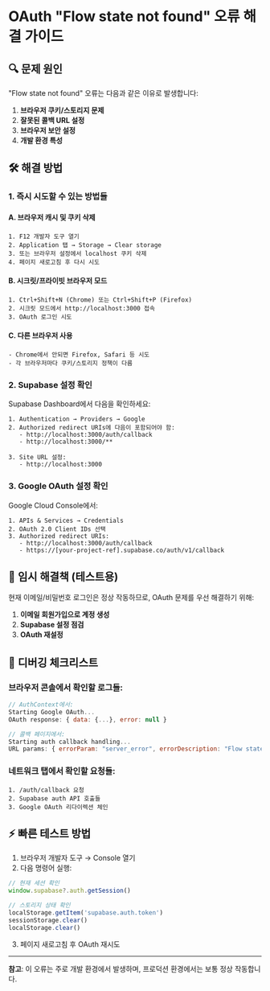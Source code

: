 # OAuth "Flow state not found" 오류 해결 가이드

## 🔍 **문제 원인**
"Flow state not found" 오류는 다음과 같은 이유로 발생합니다:

1. **브라우저 쿠키/스토리지 문제**
2. **잘못된 콜백 URL 설정**
3. **브라우저 보안 설정**
4. **개발 환경 특성**

## 🛠️ **해결 방법**

### 1. **즉시 시도할 수 있는 방법들**

#### A. 브라우저 캐시 및 쿠키 삭제
```
1. F12 개발자 도구 열기
2. Application 탭 → Storage → Clear storage
3. 또는 브라우저 설정에서 localhost 쿠키 삭제
4. 페이지 새로고침 후 다시 시도
```

#### B. 시크릿/프라이빗 브라우저 모드
```
1. Ctrl+Shift+N (Chrome) 또는 Ctrl+Shift+P (Firefox)
2. 시크릿 모드에서 http://localhost:3000 접속
3. OAuth 로그인 시도
```

#### C. 다른 브라우저 사용
```
- Chrome에서 안되면 Firefox, Safari 등 시도
- 각 브라우저마다 쿠키/스토리지 정책이 다름
```

### 2. **Supabase 설정 확인**

Supabase Dashboard에서 다음을 확인하세요:

```
1. Authentication → Providers → Google
2. Authorized redirect URIs에 다음이 포함되어야 함:
   - http://localhost:3000/auth/callback
   - http://localhost:3000/**
   
3. Site URL 설정:
   - http://localhost:3000
```

### 3. **Google OAuth 설정 확인**

Google Cloud Console에서:

```
1. APIs & Services → Credentials
2. OAuth 2.0 Client IDs 선택
3. Authorized redirect URIs:
   - http://localhost:3000/auth/callback
   - https://[your-project-ref].supabase.co/auth/v1/callback
```

## 🚀 **임시 해결책 (테스트용)**

현재 이메일/비밀번호 로그인은 정상 작동하므로, OAuth 문제를 우선 해결하기 위해:

1. **이메일 회원가입으로 계정 생성**
2. **Supabase 설정 점검**
3. **OAuth 재설정**

## 📝 **디버깅 체크리스트**

### 브라우저 콘솔에서 확인할 로그들:
```javascript
// AuthContext에서:
Starting Google OAuth...
OAuth response: { data: {...}, error: null }

// 콜백 페이지에서:
Starting auth callback handling...
URL params: { errorParam: "server_error", errorDescription: "Flow state not found" }
```

### 네트워크 탭에서 확인할 요청들:
```
1. /auth/callback 요청
2. Supabase auth API 호출들
3. Google OAuth 리다이렉션 체인
```

## ⚡ **빠른 테스트 방법**

1. 브라우저 개발자 도구 → Console 열기
2. 다음 명령어 실행:
```javascript
// 현재 세션 확인
window.supabase?.auth.getSession()

// 스토리지 상태 확인
localStorage.getItem('supabase.auth.token')
sessionStorage.clear()
localStorage.clear()
```

3. 페이지 새로고침 후 OAuth 재시도

---

**참고**: 이 오류는 주로 개발 환경에서 발생하며, 프로덕션 환경에서는 보통 정상 작동합니다.